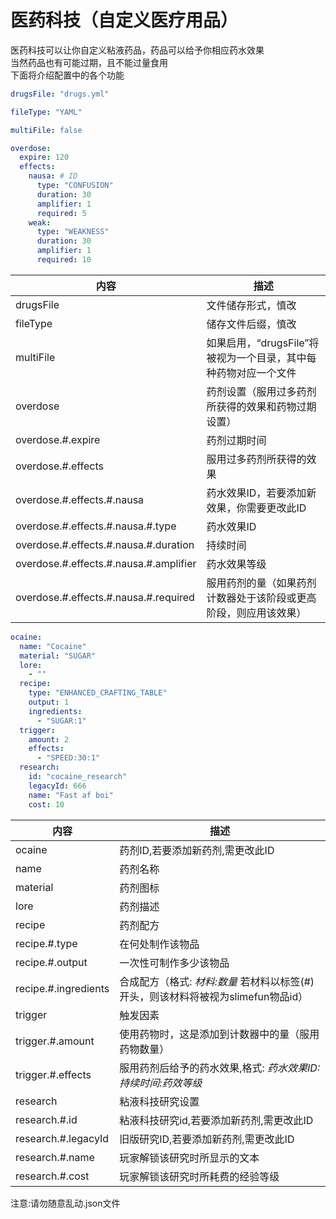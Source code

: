 # 医药科技（自定义医疗用品）
医药科技可以让你自定义粘液药品，药品可以给予你相应药水效果  
当然药品也有可能过期，且不能过量食用  
下面将介绍配置中的各个功能  
```yaml 
drugsFile: "drugs.yml"

fileType: "YAML"

multiFile: false

overdose:
  expire: 120 
  effects:
    nausa: # ID
      type: "CONFUSION" 
      duration: 30 
      amplifier: 1 
      required: 5 
    weak:
      type: "WEAKNESS"
      duration: 30
      amplifier: 1
      required: 10
```   


| 内容 | 描述 |
| --- | ----------- |
| drugsFile | 文件储存形式，慎改 |
| fileType | 储存文件后缀，慎改 |
| multiFile | 如果启用，“drugsFile”将被视为一个目录，其中每种药物对应一个文件 |
| overdose | 药剂设置（服用过多药剂所获得的效果和药物过期设置） |
| overdose.#.expire | 药剂过期时间 |
| overdose.#.effects | 服用过多药剂所获得的效果 |
| overdose.#.effects.#.nausa | 药水效果ID，若要添加新效果，你需要更改此ID |
| overdose.#.effects.#.nausa.#.type | 药水效果ID |
| overdose.#.effects.#.nausa.#.duration | 持续时间 |
| overdose.#.effects.#.nausa.#.amplifier | 药水效果等级 |
| overdose.#.effects.#.nausa.#.required | 服用药剂的量（如果药剂计数器处于该阶段或更高阶段，则应用该效果） |
  
```yaml 
ocaine:
  name: "Cocaine"
  material: "SUGAR"
  lore:
    - ""
  recipe:
    type: "ENHANCED_CRAFTING_TABLE"
    output: 1
    ingredients:
      - "SUGAR:1"
  trigger:
    amount: 2
    effects:
      - "SPEED:30:1"
  research:
    id: "cocaine_research"
    legacyId: 666
    name: "Fast af boi"
    cost: 10
```   

| 内容 | 描述 |
| --- | ----------- |
| ocaine | 药剂ID,若要添加新药剂,需更改此ID |
| name | 药剂名称 |
| material | 药剂图标 |
| lore | 药剂描述 |
| recipe | 药剂配方 |
| recipe.#.type | 在何处制作该物品 |
| recipe.#.output |  一次性可制作多少该物品 |
| recipe.#.ingredients | 合成配方（格式: *材料:数量* 若材料以标签(#)开头，则该材料将被视为slimefun物品id） |
| trigger | 触发因素 |
| trigger.#.amount |  使用药物时，这是添加到计数器中的量（服用药物数量） |
| trigger.#.effects | 服用药剂后给予的药水效果,格式: *药水效果ID:持续时间:药效等级* |
| research | 粘液科技研究设置 |
| research.#.id | 粘液科技研究id,若要添加新药剂,需更改此ID |
| research.#.legacyId | 旧版研究ID,若要添加新药剂,需更改此ID |
| research.#.name | 玩家解锁该研究时所显示的文本 |
| research.#.cost | 玩家解锁该研究时所耗费的经验等级 |

注意:请勿随意乱动.json文件
